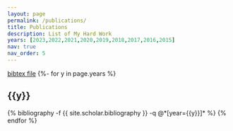 ```yaml
---
layout: page
permalink: /publications/
title: Publications
description: List of My Hard Work
years: [2023,2022,2021,2020,2019,2018,2017,2016,2015]
nav: true
nav_order: 5
---
```

<!-- _pages/publications.md -->
<div class="publications">
<a href="bib.bib">bibtex file</a>
{%- for y in page.years %}
  <h2 class="year">{{y}}</h2>
  {% bibliography -f {{ site.scholar.bibliography }} -q @*[year={{y}}]* %}
{% endfor %}

</div>

